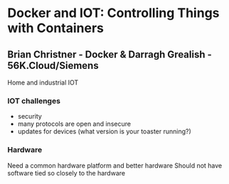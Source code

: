 # Docker and IOT: Controlling Things with Containers
## Brian Christner - Docker & Darragh Grealish - 56K.Cloud/Siemens

Home and industrial IOT

### IOT challenges
- security
- many protocols are open and insecure
- updates for devices (what version is your toaster running?)

### Hardware
Need a common hardware platform and better hardware
Should not have software tied so closely to the hardware
